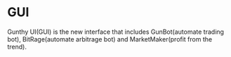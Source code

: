 # GUI
Gunthy UI(GUI) is the new interface that includes GunBot(automate trading bot), BitRage(automate arbitrage bot) and MarketMaker(profit from the trend).
